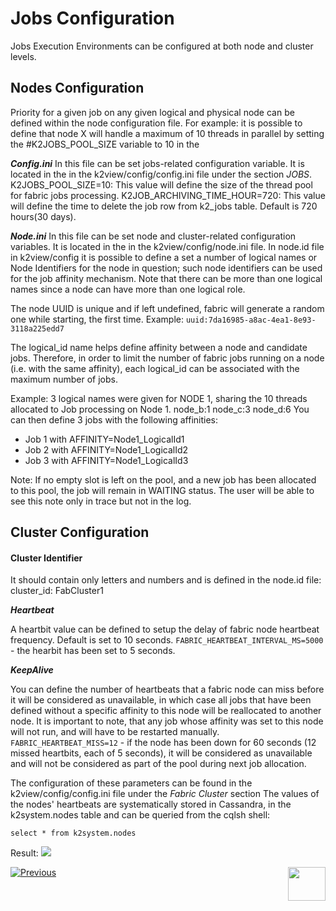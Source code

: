 # Jobs Configuration

Jobs Execution Environments can be configured at both node and cluster levels.


## Nodes Configuration
Priority for a given job on any given logical and physical node can be defined within the node configuration file.
For example: it is possible to define that node X will handle a maximum of 10 threads in parallel by setting the #K2JOBS_POOL_SIZE variable to 10 in the 

***Config.ini***
In this file can be set jobs-related configuration variable. It is located in the in the k2view/config/config.ini file under the section *JOBS*.
K2JOBS_POOL_SIZE=10: This value will define the size of the thread pool for fabric jobs processing. 
K2JOB_ARCHIVING_TIME_HOUR=720: This value will define the time to delete the job row from k2_jobs table. Default is 720 hours(30 days).


***Node.ini***
In this file can be set node and cluster-related configuration variables. It is located in the in the k2view/config/node.ini file.
In node.id file in k2view/config it is possible to define a set a number of logical names or Node Identifiers for the node in question; such node identifiers can be used for the job affinity mechanism. Note that there can be more than one logical names since a node can have more than one logical role.

The node UUID is unique and if left undefined, fabric will generate a random one while starting, the first time.
Example: ```uuid:7da16985-a8ac-4ea1-8e93-3118a225edd7```

The logical_id name helps define affinity between a node and candidate jobs. Therefore, in order to limit the number of fabric jobs running on a node (i.e. with the same affinity), each logical_id can be associated with the maximum number of jobs.

Example:
3 logical names were given for NODE 1, sharing the 10 threads allocated to Job processing on Node 1. 
node_b:1
node_c:3
node_d:6
You can then define 3 jobs with the following affinities:
- Job 1 with AFFINITY=Node1_LogicalId1
- Job 2 with AFFINITY=Node1_LogicalId2
- Job 3 with AFFINITY=Node1_LogicalId3

Note: If no empty slot is left on the pool, and a new job has been allocated to this pool, the job will remain in WAITING status. The user will be able to see this note only in trace but not in the log.


## Cluster Configuration

#### Cluster Identifier

It should contain only letters and numbers and is defined in the node.id file:
cluster_id: FabCluster1 

***Heartbeat***

A heartbit value can be defined to setup the delay of fabric node heartbeat frequency. Default is set to 10 seconds.
```FABRIC_HEARTBEAT_INTERVAL_MS=5000``` - the hearbit has been set to 5 seconds.

***KeepAlive***

You can define the number of heartbeats that a fabric node can miss before it will be considered as unavailable, in which case all jobs that have been defined without a specific affinity to this node will be reallocated to another node. It is important to note, that any job whose affinity was set to this node will not run, and will have to be restarted manually.
```FABRIC_HEARTBEAT_MISS=12``` - if the node has been down for 60 seconds (12 missed heartbits, each of 5 seconds), it will be considered as unavailable and will not be considered as part of the pool during next job allocation.

The configuration of these parameters can be found in the k2view/config/config.ini file under the *Fabric Cluster* section
The values of the nodes' heartbeats are systematically stored in Cassandra, in the k2system.nodes table and can be queried from the cqlsh shell: 

```select * from k2system.nodes ```

Result:
<img src="/articles/20_jobs_and_batch_services/images/12_jobs_and_batch_services_create_a_job_k2JobsTable.PNG"></img>



[![Previous](/articles/images/Previous.png)](/articles/20_jobs_and_batch_services/05_jobs_table_fields.md)[<img align="right" width="60" height="54" src="/articles/images/Next.png">](/articles/20_jobs_and_batch_services/07_jobs_examples.md)
